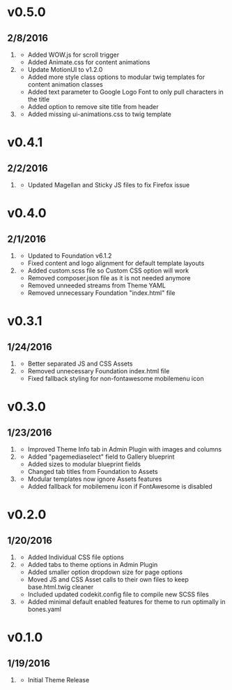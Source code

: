 # v0.5.0
## 2/8/2016

1. [](#new)
    * Added WOW.js for scroll trigger
    * Added Animate.css for content animations
2. [](#improved)
    * Update MotionUI to v1.2.0
    * Added more style class options to modular twig templates for content animation classes
    * Added text parameter to Google Logo Font to only pull characters in the title
    * Added option to remove site title from header
3. [](#bugfix)
    * Added missing ui-animations.css to twig template

# v0.4.1
## 2/2/2016

1. [](#bugfix)
    * Updated Magellan and Sticky JS files to fix Firefox issue

# v0.4.0
## 2/1/2016

1. [](#improved)
    * Updated to Foundation v6.1.2
    * Fixed content and logo alignment for default template layouts
2. [](#bugfix)
    * Added custom.scss file so Custom CSS option will work
    * Removed composer.json file as it is not needed anymore
    * Removed unneeded streams from Theme YAML
    * Removed unnecessary Foundation "index.html" file

# v0.3.1
## 1/24/2016

1. [](#improved)
    * Better separated JS and CSS Assets
2. [](#bugfix)
    * Removed unnecessary Foundation index.html file
    * Fixed fallback styling for non-fontawesome mobilemenu icon

# v0.3.0
## 1/23/2016

1. [](#new)
    * Improved Theme Info tab in Admin Plugin with images and columns
2. [](#improved)
    * Added "pagemediaselect" field to Gallery blueprint 
    * Added sizes to modular blueprint fields
    * Changed tab titles from Foundation to Assets
3. [](#bugfix)
    * Modular templates now ignore Assets features
    * Added fallback for mobilemenu icon if FontAwesome is disabled

# v0.2.0
## 1/20/2016

1. [](#new)
    * Added Individual CSS file options
2. [](#improved)
    * Added tabs to theme options in Admin Plugin
    * Added smaller option dropdown size for page options
    * Moved JS and CSS Asset calls to their own files to keep base.html.twig cleaner
    * Included updated codekit.config file to compile new SCSS files
3. [](#bugfix)
    * Added minimal default enabled features for theme to run optimally in bones.yaml

# v0.1.0
## 1/19/2016

1. [](#new)
    * Initial Theme Release
